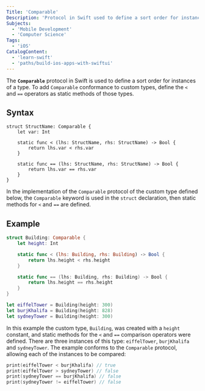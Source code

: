 ```yaml
---
Title: 'Comparable'
Description: 'Protocol in Swift used to define a sort order for instances of a type.'
Subjects:
  - 'Mobile Development'
  - 'Computer Science'
Tags:
  - 'iOS'
CatalogContent:
  - 'learn-swift'
  - 'paths/build-ios-apps-with-swiftui'
---
```


The **`Comparable`** protocol in Swift is used to define a sort order for instances of a type. To add `Comparable` conformance to custom types, define the `<` and `==` operators as static methods of those types.

## Syntax

```pseudo
struct StructName: Comparable {
    let var: Int

    static func < (lhs: StructName, rhs: StructName) -> Bool {
        return lhs.var < rhs.var
    }

    static func == (lhs: StructName, rhs: StructName) -> Bool {
        return lhs.var == rhs.var
    }
}
```

In the implementation of the `Comparable` protocol of the custom type defined below, the `Comparable` keyword is used in the `struct` declaration, then static methods for `<` and `==` are defined.

## Example

```swift
struct Building: Comparable {
    let height: Int

    static func < (lhs: Building, rhs: Building) -> Bool {
        return lhs.height < rhs.height
    }

    static func == (lhs: Building, rhs: Building) -> Bool {
        return lhs.height == rhs.height
    }
}

let eiffelTower = Building(height: 300)
let burjKhalifa = Building(height: 828)
let sydneyTower = Building(height: 300)
```

In this example the custom type, `Building`, was created with a `height` constant, and static methods for the `<` and `==` comparison operators were defined. There are three instances of this type: `eiffelTower`, `burjKhalifa` and `sydneyTower`. The example conforms to the `Comparable` protocol, allowing each of the instances to be compared:

```swift
print(eiffelTower < burjKhalifa) // true
print(eiffelTower > sydneyTower) // false
print(sydneyTower == burjKhalifa) // false
print(sydneyTower != eiffelTower) // false
```
